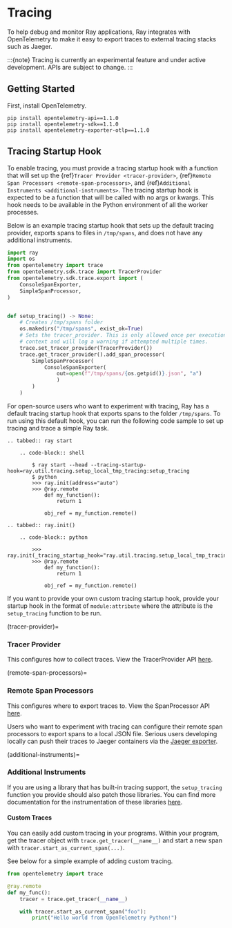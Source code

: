 # Tracing

To help debug and monitor Ray applications, Ray integrates with OpenTelemetry to
make it easy to export traces to external tracing stacks such as Jaeger.

:::{note}
Tracing is currently an experimental feature and under active development.
APIs are subject to change.
:::

## Getting Started

First, install OpenTelemetry.

```shell
pip install opentelemetry-api==1.1.0
pip install opentelemetry-sdk==1.1.0
pip install opentelemetry-exporter-otlp==1.1.0
```

## Tracing Startup Hook

To enable tracing, you must provide a tracing startup hook with a function that will
set up the {ref}`Tracer Provider <tracer-provider>`, 
{ref}`Remote Span Processors <remote-span-processors>`, and 
{ref}`Additional Instruments <additional-instruments>`.
The tracing startup hook is expected to be a function that will be called with no
args or kwargs. This hook needs to be available in the Python environment of all the
worker processes.

Below is an example tracing startup hook that sets up the default tracing provider,
exports spans to files in `/tmp/spans`, and does not have any additional instruments.

```python
import ray
import os
from opentelemetry import trace
from opentelemetry.sdk.trace import TracerProvider
from opentelemetry.sdk.trace.export import (
    ConsoleSpanExporter,
    SimpleSpanProcessor,
)


def setup_tracing() -> None:
    # Creates /tmp/spans folder
    os.makedirs("/tmp/spans", exist_ok=True)
    # Sets the tracer_provider. This is only allowed once per execution
    # context and will log a warning if attempted multiple times.
    trace.set_tracer_provider(TracerProvider())
    trace.get_tracer_provider().add_span_processor(
        SimpleSpanProcessor(
            ConsoleSpanExporter(
                out=open(f"/tmp/spans/{os.getpid()}.json", "a")
                )
        )
    )
```

For open-source users who want to experiment with tracing, Ray has a default tracing
startup hook that exports spans to the folder `/tmp/spans`. To run using this default
hook, you can run the following code sample to set up tracing and trace a simple Ray
task.

```{eval-rst}
.. tabbed:: ray start

    .. code-block:: shell

        $ ray start --head --tracing-startup-hook=ray.util.tracing.setup_local_tmp_tracing:setup_tracing
        $ python
        >>> ray.init(address="auto")
        >>> @ray.remote
            def my_function():
                return 1

            obj_ref = my_function.remote()
```

```{eval-rst}
.. tabbed:: ray.init()

    .. code-block:: python

        >>> ray.init(_tracing_startup_hook="ray.util.tracing.setup_local_tmp_tracing:setup_tracing")
        >>> @ray.remote
            def my_function():
                return 1

            obj_ref = my_function.remote()
```

If you want to provide your own custom tracing startup hook, provide your startup hook
in the format of `module:attribute` where the attribute is the `setup_tracing`
function to be run.

(tracer-provider)=

### Tracer Provider

This configures how to collect traces. View the TracerProvider API
[here](https://open-telemetry.github.io/opentelemetry-python/sdk/trace.html#opentelemetry.sdk.trace.TracerProvider).

(remote-span-processors)=

### Remote Span Processors

This configures where to export traces to. View the SpanProcessor API
[here](https://open-telemetry.github.io/opentelemetry-python/sdk/trace.html#opentelemetry.sdk.trace.SpanProcessor).

Users who want to experiment with tracing can configure their remote span processors
to export spans to a local JSON file. Serious users developing locally can push their
traces to Jaeger containers via the
[Jaeger exporter](https://open-telemetry.github.io/opentelemetry-python/exporter/jaeger/jaeger.html).

(additional-instruments)=

### Additional Instruments

If you are using a library that has built-in tracing support, the `setup_tracing`
function you provide should also patch those libraries.
You can find more documentation for the instrumentation of these libraries
[here](https://github.com/open-telemetry/opentelemetry-python-contrib/tree/main/instrumentation).

#### Custom Traces

You can easily add custom tracing in your programs. Within your program,
get the tracer object with `trace.get_tracer(__name__)` and start a new span
with `tracer.start_as_current_span(...)`.

See below for a simple example of adding custom tracing.

```python
from opentelemetry import trace

@ray.remote
def my_func():
    tracer = trace.get_tracer(__name__)

    with tracer.start_as_current_span("foo"):
        print("Hello world from OpenTelemetry Python!")
```
